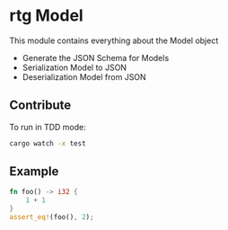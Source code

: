 # rtg Model

This module contains everything about the Model object

- Generate the JSON Schema for Models
- Serialization Model to JSON
- Deserialization Model from JSON

## Contribute

To run in TDD mode:

```bash
cargo watch -x test
```

## Example

```rust
fn foo() -> i32 {
    1 + 1
}
assert_eq!(foo(), 2);
```
